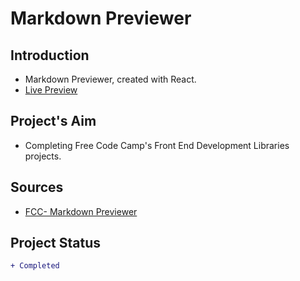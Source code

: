 # Markdown Previewer

## Introduction

- Markdown Previewer, created with React.
- [Live Preview](https://ikari-shirei-markdown-previewer.netlify.app/)

## Project's Aim

- Completing Free Code Camp's Front End Development Libraries projects.

## Sources

- [FCC- Markdown Previewer](https://www.freecodecamp.org/learn/front-end-development-libraries/front-end-development-libraries-projects/build-a-markdown-previewer)

## Project Status

```diff
+ Completed
```
